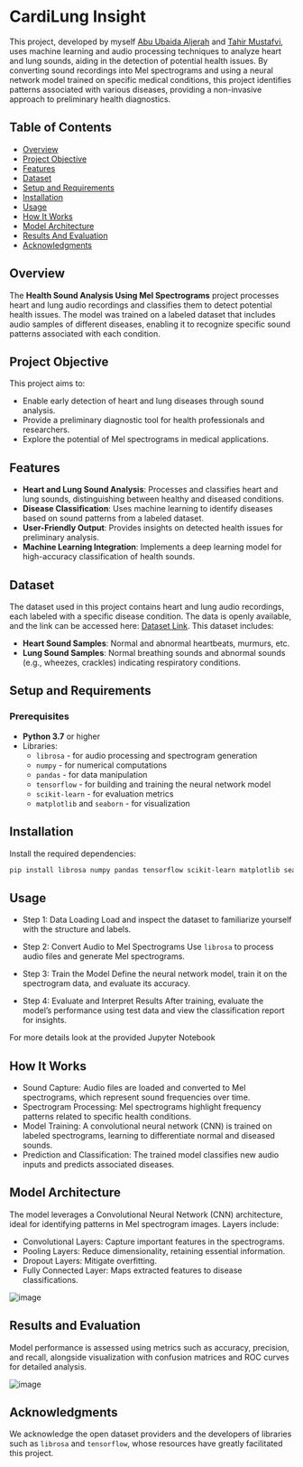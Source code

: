 # CardiLung Insight

This project, developed by myself [Abu Ubaida Aljerah](https://github.com/Ubaida10) and [Tahir Mustafvi](https://github.com/M-TahirMustafvi), uses machine learning and audio processing techniques to analyze heart and lung sounds, aiding in the detection of potential health issues. By converting sound recordings into Mel spectrograms and using a neural network model trained on specific medical conditions, this project identifies patterns associated with various diseases, providing a non-invasive approach to preliminary health diagnostics.

## Table of Contents
- [Overview](#overview)
- [Project Objective](#project-objective)
- [Features](#features)
- [Dataset](#dataset)
- [Setup and Requirements](#setup-and-requirements)
- [Installation](#installation)
- [Usage](#usage)
- [How It Works](#how-it-works)
- [Model Architecture](#model-architecture)
- [Results And Evaluation](#results-and-evaluation)
- [Acknowledgments](#acknowledgments)


## Overview

The **Health Sound Analysis Using Mel Spectrograms** project processes heart and lung audio recordings and classifies them to detect potential health issues. The model was trained on a labeled dataset that includes audio samples of different diseases, enabling it to recognize specific sound patterns associated with each condition.

## Project Objective

This project aims to:
- Enable early detection of heart and lung diseases through sound analysis.
- Provide a preliminary diagnostic tool for health professionals and researchers.
- Explore the potential of Mel spectrograms in medical applications.

## Features

- **Heart and Lung Sound Analysis**: Processes and classifies heart and lung sounds, distinguishing between healthy and diseased conditions.
- **Disease Classification**: Uses machine learning to identify diseases based on sound patterns from a labeled dataset.
- **User-Friendly Output**: Provides insights on detected health issues for preliminary analysis.
- **Machine Learning Integration**: Implements a deep learning model for high-accuracy classification of health sounds.

## Dataset

The dataset used in this project contains heart and lung audio recordings, each labeled with a specific disease condition. The data is openly available, and the link can be accessed here: [Dataset Link](https://www.kaggle.com/datasets/vbookshelf/respiratory-sound-database?resource=download). This dataset includes:
- **Heart Sound Samples**: Normal and abnormal heartbeats, murmurs, etc.
- **Lung Sound Samples**: Normal breathing sounds and abnormal sounds (e.g., wheezes, crackles) indicating respiratory conditions.

## Setup and Requirements

### Prerequisites

- **Python 3.7** or higher
- Libraries:
  - `librosa` - for audio processing and spectrogram generation
  - `numpy` - for numerical computations
  - `pandas` - for data manipulation
  - `tensorflow` - for building and training the neural network model
  - `scikit-learn` - for evaluation metrics
  - `matplotlib` and `seaborn` - for visualization

## Installation

Install the required dependencies:

```bash
pip install librosa numpy pandas tensorflow scikit-learn matplotlib seaborn
```


## Usage

- Step 1: Data Loading
Load and inspect the dataset to familiarize yourself with the structure and labels.


- Step 2: Convert Audio to Mel Spectrograms
Use `librosa` to process audio files and generate Mel spectrograms.

- Step 3: Train the Model
Define the neural network model, train it on the spectrogram data, and evaluate its accuracy.


- Step 4: Evaluate and Interpret Results
After training, evaluate the model’s performance using test data and view the classification report for insights.

For more details look at the provided Jupyter Notebook

## How It Works

- Sound Capture: Audio files are loaded and converted to Mel spectrograms, which represent sound frequencies over time.
- Spectrogram Processing: Mel spectrograms highlight frequency patterns related to specific health conditions.
- Model Training: A convolutional neural network (CNN) is trained on labeled spectrograms, learning to differentiate normal and diseased sounds.
- Prediction and Classification: The trained model classifies new audio inputs and predicts associated diseases.

## Model Architecture

The model leverages a Convolutional Neural Network (CNN) architecture, ideal for identifying patterns in Mel spectrogram images. Layers include:

- Convolutional Layers: Capture important features in the spectrograms.
- Pooling Layers: Reduce dimensionality, retaining essential information.
- Dropout Layers: Mitigate overfitting.
- Fully Connected Layer: Maps extracted features to disease classifications.

![image](https://github.com/user-attachments/assets/484383ca-8867-4c0b-8fa2-1f12d46aab0d)


## Results and Evaluation

Model performance is assessed using metrics such as accuracy, precision, and recall, alongside visualization with confusion matrices and ROC curves for detailed analysis.

![image](https://github.com/user-attachments/assets/ff280fa7-e750-47fd-81fe-b0a6ad3c514c)


## Acknowledgments

We acknowledge the open dataset providers and the developers of libraries such as `librosa` and `tensorflow`, whose resources have greatly facilitated this project.
